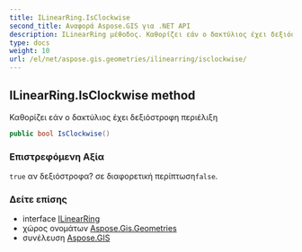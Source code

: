```yaml
---
title: ILinearRing.IsClockwise
second_title: Αναφορά Aspose.GIS για .NET API
description: ILinearRing μέθοδος. Καθορίζει εάν ο δακτύλιος έχει δεξιόστροφη περιέλιξη
type: docs
weight: 10
url: /el/net/aspose.gis.geometries/ilinearring/isclockwise/
---
```

## ILinearRing.IsClockwise method

Καθορίζει εάν ο δακτύλιος έχει δεξιόστροφη περιέλιξη

```csharp
public bool IsClockwise()
```

### Επιστρεφόμενη Αξία

`true` αν δεξιόστροφα? σε διαφορετική περίπτωση`false`.

### Δείτε επίσης

* interface [ILinearRing](../)
* χώρος ονομάτων [Aspose.Gis.Geometries](../../ilinearring/)
* συνέλευση [Aspose.GIS](../../../)


